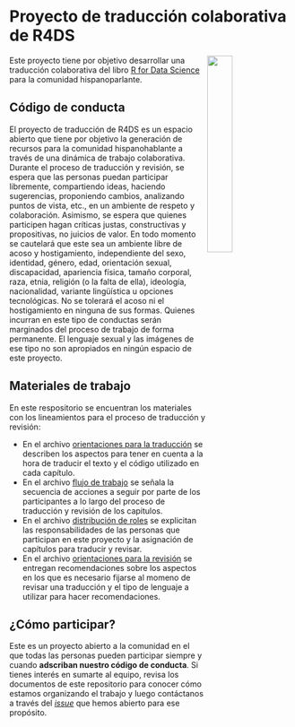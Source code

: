 # Proyecto de traducción colaborativa de R4DS

<a href="url"><img src="https://github.com/cienciadedatos/descripcion-y-orientaciones/blob/master/R4DS.png" align="right" width="30%"></a>

Este proyecto tiene por objetivo desarrollar una traducción colaborativa del libro [R for Data Science](http://r4ds.had.co.nz/) para la comunidad hispanoparlante. 


## Código de conducta
El proyecto de traducción de R4DS es un espacio abierto que tiene por objetivo la generación de recursos para la comunidad hispanohablante a través de una dinámica de trabajo colaborativa. Durante el proceso de traducción y revisión, se espera que las personas puedan participar libremente, compartiendo ideas, haciendo sugerencias, proponiendo cambios, analizando puntos de vista, etc., en un ambiente de respeto y colaboración. Asimismo, se espera que quienes participen hagan críticas justas, constructivas y propositivas, no juicios de valor. 
En todo momento se cautelará que este sea un ambiente libre de acoso y hostigamiento, independiente del sexo, identidad, género, edad, orientación sexual, discapacidad, apariencia física, tamaño corporal, raza, etnia, religión (o la falta de ella), ideología, nacionalidad, variante lingüística u opciones tecnológicas. No se tolerará el acoso ni el hostigamiento en ninguna de sus formas. Quienes incurran en este tipo de conductas serán marginados del proceso de trabajo de forma permanente. El lenguaje sexual y las imágenes de ese tipo no son apropiados en ningún espacio de este proyecto. 

## Materiales de trabajo

En este respositorio se encuentran los materiales con los lineamientos para el proceso de traducción y revisión:

* En el archivo [orientaciones para la traducción](https://github.com/cienciadedatos/descripcion-y-orientaciones/blob/master/orientaciones-traduccion.md) se describen los aspectos para tener en cuenta a la hora de traducir el texto y el código utilizado en cada capítulo.
* En el archivo [flujo de trabajo](https://github.com/cienciadedatos/descripcion-y-orientaciones/blob/master/flujo-trabajo.md) se señala la secuencia de acciones a seguir por parte de los participantes a lo largo del proceso de traducción y revisión de los capitulos. 
* En el archivo [distribución de roles](https://github.com/cienciadedatos/descripcion-y-orientaciones/blob/master/distribucion-roles.md) se explicitan las responsabilidades de las personas que participan en este proyecto y la asignación de capítulos para traducir y revisar. 
* En el archivo [orientaciones para la revisión](https://github.com/cienciadedatos/descripcion-y-orientaciones/blob/master/orientaciones-revision.md) se entregan recomendaciones sobre los aspectos en los que es necesario fijarse al momeno de revisar una traducción y el tipo de lenguaje a utilizar para hacer recomendaciones. 


## ¿Cómo participar?

Este es un proyecto abierto a la comunidad en el que todas las personas pueden participar siempre y cuando __adscriban nuestro código de conducta__. Si tienes interés en sumarte al equipo, revisa los documentos de este repositorio para conocer cómo estamos organizando el trabajo y luego contáctanos a través del [_issue_](https://github.com/cienciadedatos/descripcion-y-orientaciones/issues/1) que hemos abierto para ese propósito. 


